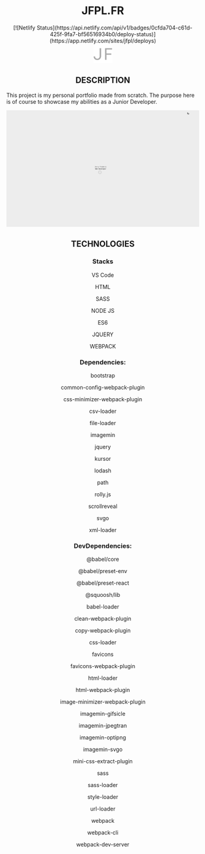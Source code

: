 <div align="center">
<h1>JFPL.FR</h1>
</div>

<div align="center">
[![Netlify Status](https://api.netlify.com/api/v1/badges/0cfda704-c61d-425f-9fa7-bf56516934b0/deploy-status)](https://app.netlify.com/sites/jfpl/deploys)
</div>

<div align="center">
<img alt="logo" src="https://github.com/thateflondon/v1.0/blob/e9e31440ddd9a82d4ced3ab416a566b936d47e4b/assets/images/logo.png" width="50" height="50"/>
</div>

<div align="center">
<h2>DESCRIPTION</h2>
</div>

This project is my personal portfolio made from scratch. The purpose here is of course to showcase my abilities as a Junior Developer.

<div align="center">
<img alt="demo" src="https://github.com/thateflondon/v1.0/blob/a7799c21dcf86e9fb956f42c269d0e371919f1a3/assets/images/demo.png"/>
</div>

<div align="center">
<h2>TECHNOLOGIES</h2>
</div>

<div align="center">
<h3>Stacks</h3>
</div>

<div align="center">
<p>VS Code</p>
<p>HTML</p>
<p>SASS</p>
<p>NODE JS</p>
<p>ES6</p>
<p>JQUERY</p>
<p>WEBPACK</p>
</div>

<div align="center">
<h3>Dependencies:</h3>
</div>

<div align="center">
<p>bootstrap</p>
<p>common-config-webpack-plugin</p>
<p>css-minimizer-webpack-plugin</p>
<p>csv-loader</p>
<p>file-loader</p>
<p>imagemin</p>
<p>jquery</p>
<p>kursor</p>
<p>lodash</p>
<p>path</p>
<p>rolly.js</p>
<p>scrollreveal</p>
<p>svgo</p>
<p>xml-loader</p>
</div>

<div align="center">
<h3>DevDependencies:</h3>
</div>

<div align="center">
<p>@babel/core</p>
<p>@babel/preset-env</p>
<p>@babel/preset-react</p>
<p>@squoosh/lib</p>
<p>babel-loader</p>
<p>clean-webpack-plugin</p>
<p>copy-webpack-plugin</p>
<p>css-loader</p>
<p>favicons</p>
<p>favicons-webpack-plugin</p>
<p>html-loader</p>
<p>html-webpack-plugin</p>
<p>image-minimizer-webpack-plugin</p>
<p>imagemin-gifsicle</p>
<p>imagemin-jpegtran</p>
<p>imagemin-optipng</p>
<p>imagemin-svgo</p>
<p>mini-css-extract-plugin</p>
<p>sass</p>
<p>sass-loader</p>
<p>style-loader</p>
<p>url-loader</p>
<p>webpack</p>
<p>webpack-cli</p>
<p>webpack-dev-server</p>
</div>
